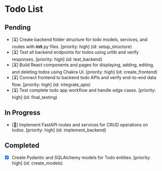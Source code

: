 # Todo List

## Pending

- [⏳] Create backend folder structure for todo models, services, and routes with __init__.py files. [priority: high] (id: setup_structure)
- [⏳] Test all backend endpoints for todos using urllib and verify responses. [priority: high] (id: test_backend)
- [⏳] Build React components and pages for displaying, adding, editing, and deleting todos using Chakra UI. [priority: high] (id: create_frontend)
- [⏳] Connect frontend to backend todo APIs and verify end-to-end data flow. [priority: high] (id: integrate_apis)
- [⏳] Test complete todo app workflow and handle edge cases. [priority: high] (id: final_testing)

## In Progress

- [🔄] Implement FastAPI routes and services for CRUD operations on todos. [priority: high] (id: implement_backend)

## Completed

- [x] Create Pydantic and SQLAlchemy models for Todo entities. [priority: high] (id: create_models)

